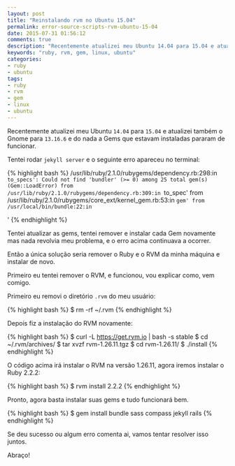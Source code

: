 ```yaml
---
layout: post
title: "Reinstalando rvm no Ubuntu 15.04"
permalink: error-source-scripts-rvm-ubuntu-15-04
date: 2015-07-31 01:56:12
comments: true
description: "Recentemente atualizei meu Ubuntu 14.04 para 15.04 e atualizei também o Gnome para 13.16.6 e do nada a Gems que estavam instaladas pararam de funcionar"
keywords: "ruby, rvm, gem, linux, ubuntu"
categories:
- ruby
- ubuntu
tags:
- ruby
- rvm
- gem
- linux
- ubuntu
---
```


Recentemente atualizei meu Ubuntu `14.04` para `15.04` e atualizei também o Gnome para `13.16.6` e do nada a Gems que estavam instaladas pararam de funcionar.

Tentei rodar `jekyll server` e o seguinte erro apareceu no terminal:

{% highlight bash %}
/usr/lib/ruby/2.1.0/rubygems/dependency.rb:298:in `to_specs': Could not find 'bundler' (>= 0) among 25 total gem(s) (Gem::LoadError)
  from /usr/lib/ruby/2.1.0/rubygems/dependency.rb:309:in `to_spec'
  from /usr/lib/ruby/2.1.0/rubygems/core_ext/kernel_gem.rb:53:in `gem'
  from /usr/local/bin/bundle:22:in `<main>'
{% endhighlight %}

Tentei atualizar as gems, tentei remover e instalar cada Gem novamente mas nada revolvia meu problema, e o erro acima continuava a ocorrer.

Então a única solução seria remover o Ruby e o RVM da minha máquina e instalar de novo.

Primeiro eu tentei remover o RVM, e funcionou, vou explicar como, vem comigo.

Primeiro eu removi o diretório `.rvm` do meu usuário:

{% highlight bash %}
$ rm -rf ~/.rvm
{% endhighlight %}

Depois fiz a instalação do RVM novamente:

{% highlight bash %}
$ curl -L https://get.rvm.io | bash -s stable
$ cd ~/.rvm/archives/
$ tar xvzf rvm-1.26.11.tgz
$ cd rvm-1.26.11/
$ ./install
{% endhighlight %}

O código acima irá instalar o RVM na versão 1.26.11, agora iremos instalar o Ruby 2.2.2:

{% highlight bash %}
$ rvm install 2.2.2
{% endhighlight %}

Pronto, agora basta instalar suas gems e tudo funcionará bem.

{% highlight bash %}
$ gem install bundle sass compass jekyll rails
{% endhighlight %}

Se deu sucesso ou algum erro comenta ai, vamos tentar resolver isso juntos.

Abraço!
